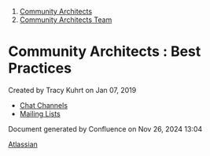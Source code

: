 1. [Community Architects](index.html)
2. [Community Architects Team](Community-Architects-Team_20545564.html)

# Community Architects : Best Practices

Created by Tracy Kuhrt on Jan 07, 2019

- [Chat Channels](Chat-Channels_20545696.html)
- [Mailing Lists](Mailing-Lists_20545702.html)

Document generated by Confluence on Nov 26, 2024 13:04

[Atlassian](http://www.atlassian.com/)
